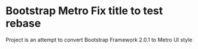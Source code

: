 Bootstrap Metro Fix title to test rebase
===============

Project is an attempt to convert Bootstrap Framework 2.0.1 to Metro UI style